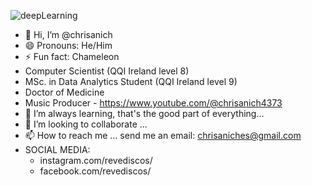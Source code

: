 ![deepLearning](https://github.com/user-attachments/assets/10cce50d-b31e-45e9-9d35-b4bb512add43)
- 👋 Hi, I’m @chrisanich
- 😄 Pronouns: He/Him
- ⚡ Fun fact: Chameleon
- Computer Scientist (QQI Ireland level 8)
- MSc. in Data Analytics Student (QQI Ireland level 9)
- Doctor of Medicine
- Music Producer - https://www.youtube.com/@chrisanich4373
- 🌱 I’m always learning, that's the good part of everything...
- 💞️ I’m looking to collaborate ...
- 📫 How to reach me ... send me an email: chrisaniches@gmail.com
- SOCIAL MEDIA:
   - instagram.com/revediscos/
   - facebook.com/revediscos/

<!---
chrisanich/chrisanich is a ✨ special ✨ repository because its `README.md` (this file) appears on your GitHub profile.
You can click the Preview link to take a look at your changes.
--->
